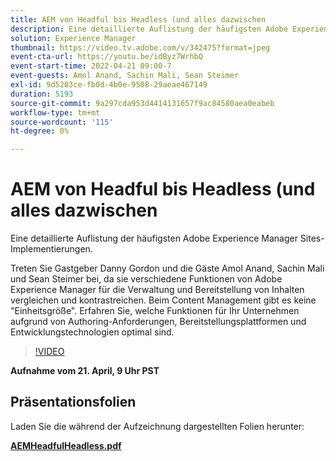 ```yaml
---
title: AEM von Headful bis Headless (und alles dazwischen
description: Eine detaillierte Auflistung der häufigsten Adobe Experience Manager Sites-Implementierungen.
solution: Experience Manager
thumbnail: https://video.tv.adobe.com/v/342475?format=jpeg
event-cta-url: https://youtu.be/idByz7WrhbQ
event-start-time: 2022-04-21 09:00-7
event-guests: Amol Anand, Sachin Mali, Sean Steimer
exl-id: 9d5203ce-fb0d-4b0e-9508-29aeae467149
duration: 5193
source-git-commit: 9a297cda953d4414131657f9ac84580aea0eabeb
workflow-type: tm+mt
source-wordcount: '115'
ht-degree: 0%

---
```


# AEM von Headful bis Headless (und alles dazwischen

Eine detaillierte Auflistung der häufigsten Adobe Experience Manager Sites-Implementierungen.

Treten Sie Gastgeber Danny Gordon und die Gäste Amol Anand, Sachin Mali und Sean Steimer bei, da sie verschiedene Funktionen von Adobe Experience Manager für die Verwaltung und Bereitstellung von Inhalten vergleichen und kontrastreichen. Beim Content Management gibt es keine &quot;Einheitsgröße&quot;. Erfahren Sie, welche Funktionen für Ihr Unternehmen aufgrund von Authoring-Anforderungen, Bereitstellungsplattformen und Entwicklungstechnologien optimal sind.

>[!VIDEO](https://video.tv.adobe.com/v/342475/?quality=12&learn=on)

**Aufnahme vom 21. April, 9 Uhr PST**

## Präsentationsfolien

Laden Sie die während der Aufzeichnung dargestellten Folien herunter:

**[AEMHeadfulHeadless.pdf](../assets/documents/AEMHeadfulHeadless.pdf)**
